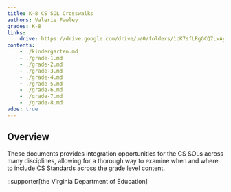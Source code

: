 ```yaml
---
title: K-8 CS SOL Crosswalks
authors: Valerie Fawley
grades: K-8
links:
    drive: https://drive.google.com/drive/u/0/folders/1cK7sfLRgGCQ7LwAydckjBbYwVa_IZj3Z
contents:
    - ./kindergarten.md
    - ./grade-1.md
    - ./grade-2.md
    - ./grade-3.md
    - ./grade-4.md
    - ./grade-5.md
    - ./grade-6.md
    - ./grade-7.md
    - ./grade-8.md
vdoe: true
---
```


## Overview

These documents provides integration opportunities for the CS SOLs across many disciplines, allowing for a thorough way to examine when and where to include CS Standards across the grade level content.

::supporter[the Virginia Department of Education]